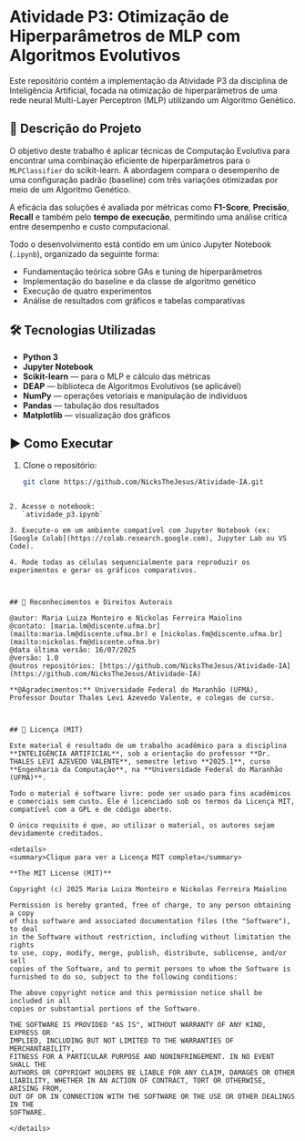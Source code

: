 # Atividade P3: Otimização de Hiperparâmetros de MLP com Algoritmos Evolutivos  

Este repositório contém a implementação da Atividade P3 da disciplina de Inteligência Artificial, focada na otimização de hiperparâmetros de uma rede neural Multi-Layer Perceptron (MLP) utilizando um Algoritmo Genético.  



## 📌 Descrição do Projeto  

O objetivo deste trabalho é aplicar técnicas de Computação Evolutiva para encontrar uma combinação eficiente de hiperparâmetros para o `MLPClassifier` do scikit-learn. A abordagem compara o desempenho de uma configuração padrão (baseline) com três variações otimizadas por meio de um Algoritmo Genético.

A eficácia das soluções é avaliada por métricas como **F1-Score**, **Precisão**, **Recall** e também pelo **tempo de execução**, permitindo uma análise crítica entre desempenho e custo computacional.

Todo o desenvolvimento está contido em um único Jupyter Notebook (`.ipynb`), organizado da seguinte forma:  

- Fundamentação teórica sobre GAs e tuning de hiperparâmetros  
- Implementação do baseline e da classe de algoritmo genético  
- Execução de quatro experimentos  
- Análise de resultados com gráficos e tabelas comparativas  



## 🛠 Tecnologias Utilizadas  

- **Python 3**  
- **Jupyter Notebook**  
- **Scikit-learn** — para o MLP e cálculo das métricas  
- **DEAP** — biblioteca de Algoritmos Evolutivos (se aplicável)  
- **NumPy** — operações vetoriais e manipulação de indivíduos  
- **Pandas** — tabulação dos resultados  
- **Matplotlib** — visualização dos gráficos  



## ▶️ Como Executar  

1. Clone o repositório:  
   ```bash
   git clone https://github.com/NicksTheJesus/Atividade-IA.git
````

2. Acesse o notebook:
   `atividade_p3.ipynb`

3. Execute-o em um ambiente compatível com Jupyter Notebook (ex: [Google Colab](https://colab.research.google.com), Jupyter Lab ou VS Code).

4. Rode todas as células sequencialmente para reproduzir os experimentos e gerar os gráficos comparativos.



## 👥 Reconhecimentos e Direitos Autorais

@autor: Maria Luiza Monteiro e Nickolas Ferreira Maiolino
@contato: [maria.lm@discente.ufma.br](mailto:maria.lm@discente.ufma.br) e [nickolas.fm@discente.ufma.br](mailto:nickolas.fm@discente.ufma.br)
@data última versão: 16/07/2025
@versão: 1.0
@outros repositórios: [https://github.com/NicksTheJesus/Atividade-IA](https://github.com/NicksTheJesus/Atividade-IA)

**@Agradecimentos:** Universidade Federal do Maranhão (UFMA), Professor Doutor Thales Levi Azevedo Valente, e colegas de curso.



## 📝 Licença (MIT)

Este material é resultado de um trabalho acadêmico para a disciplina **INTELIGÊNCIA ARTIFICIAL**, sob a orientação do professor **Dr. THALES LEVI AZEVEDO VALENTE**, semestre letivo **2025.1**, curso **Engenharia da Computação**, na **Universidade Federal do Maranhão (UFMA)**.

Todo o material é software livre: pode ser usado para fins acadêmicos e comerciais sem custo. Ele é licenciado sob os termos da Licença MIT, compatível com a GPL e de código aberto.

O único requisito é que, ao utilizar o material, os autores sejam devidamente creditados.

<details>
<summary>Clique para ver a Licença MIT completa</summary>

**The MIT License (MIT)**

Copyright (c) 2025 Maria Luiza Monteiro e Nickolas Ferreira Maiolino

Permission is hereby granted, free of charge, to any person obtaining a copy
of this software and associated documentation files (the "Software"), to deal
in the Software without restriction, including without limitation the rights
to use, copy, modify, merge, publish, distribute, sublicense, and/or sell
copies of the Software, and to permit persons to whom the Software is
furnished to do so, subject to the following conditions:

The above copyright notice and this permission notice shall be included in all
copies or substantial portions of the Software.

THE SOFTWARE IS PROVIDED "AS IS", WITHOUT WARRANTY OF ANY KIND, EXPRESS OR
IMPLIED, INCLUDING BUT NOT LIMITED TO THE WARRANTIES OF MERCHANTABILITY,
FITNESS FOR A PARTICULAR PURPOSE AND NONINFRINGEMENT. IN NO EVENT SHALL THE
AUTHORS OR COPYRIGHT HOLDERS BE LIABLE FOR ANY CLAIM, DAMAGES OR OTHER
LIABILITY, WHETHER IN AN ACTION OF CONTRACT, TORT OR OTHERWISE, ARISING FROM,
OUT OF OR IN CONNECTION WITH THE SOFTWARE OR THE USE OR OTHER DEALINGS IN THE
SOFTWARE.

</details>
